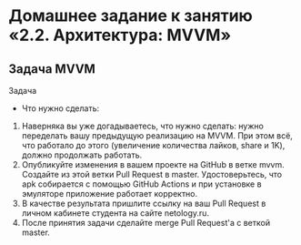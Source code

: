 # Домашнее задание к занятию «2.2. Архитектура: MVVM»

## Задача MVVM

Задача

- Что нужно сделать:

1. Наверняка вы уже догадываетесь, что нужно сделать: нужно переделать вашу предыдущую реализацию на MVVM. При этом всё, что работало до этого (увеличение количества лайков, share и 1K), должно продолжать работать.
2. Опубликуйте изменения в вашем проекте на GitHub в ветке mvvm. Создайте из этой ветки Pull Request в master. Удостоверьтесь, что apk собирается с помощью GitHub Actions и при установке в эмуляторе приложение работает корректно.
3. В качестве результата пришлите ссылку на ваш Pull Request в личном кабинете студента на сайте netology.ru.
4. После принятия задачи сделайте merge Pull Request'а c веткой master.